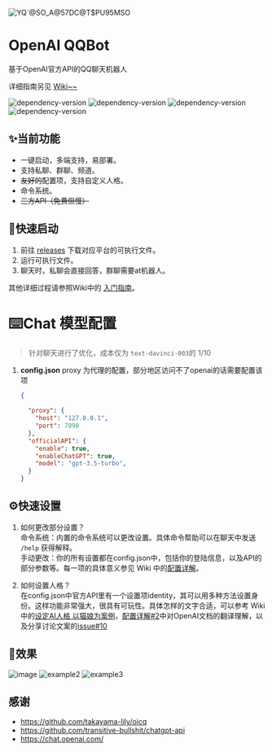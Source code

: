 ![YQ`@SO_A@57DC@T$PU95MSO](https://user-images.githubusercontent.com/59076088/208228558-797a6bca-c794-4173-8d0d-176f8e9d90d6.png)


# OpenAI QQBot

基于OpenAI官方API的QQ聊天机器人

详细指南另见 [Wiki~~](https://github.com/easydu2002/chat_gpt_oicq/wiki)


<img src="https://img.shields.io/github/repo-size/easydu2002/chat_gpt_oicq?color=green" alt="dependency-version" /> <img src="https://img.shields.io/github/package-json/dependency-version/easydu2002/chat_gpt_oicq/openai?color=black" alt="dependency-version" /> <img src="https://img.shields.io/github/package-json/dependency-version/easydu2002/chat_gpt_oicq/oicq" alt="dependency-version" /> <img src="https://img.shields.io/github/package-json/dependency-version/easydu2002/chat_gpt_oicq/chatgpt" alt="dependency-version" />



## ✨当前功能

- 一键启动，多端支持，易部署。
- 支持私聊、群聊、频道。
- ~~友好的~~配置项，支持自定义人格。
- 命令系统。
- ~~三方API（免费但慢）~~



## 🚀快速启动

1. 前往 [releases](https://github.com/easydu2002/chat_gpt_oicq/releases) 下载对应平台的可执行文件。
2. 运行可执行文件。
3. 聊天时，私聊会直接回答，群聊需要at机器人。

其他详细过程请参照Wiki中的 [入门指南](https://github.com/easydu2002/chat_gpt_oicq/wiki/%E5%85%A5%E9%97%A8%E6%8C%87%E5%8D%97)。



# ⌨️Chat 模型配置

> 针对聊天进行了优化，成本仅为 `text-davinci-003`的 1/10

1. **config.json**
   proxy 为代理的配置，部分地区访问不了openai的话需要配置该项

   ```json
   {
       
     "proxy": {
       "host": "127.0.0.1",
       "port": 7890
     },
     "officialAPI": {
       "enable": true,
       "enableChatGPT": true,
       "model": "gpt-3.5-turbo",
     }
   }
   ```

## ⚙快速设置

1. 如何更改部分设置？<br>
命令系统：内置的命令系统可以更改设置。具体命令帮助可以在聊天中发送 `/help` 获得解释。<br>
手动更改：你的所有设置都在config.json中，包括你的登陆信息，以及API的部分参数等。每一项的具体意义参见 Wiki 中的[配置详解](https://github.com/easydu2002/chat_gpt_oicq/wiki/%E9%85%8D%E7%BD%AE%E8%AF%A6%E8%A7%A3)。


2. 如何设置人格？<br>
在config.json中官方API里有一个设置项identity，其可以用多种方法设置身份。这样功能非常强大，很具有可玩性。具体怎样的文字合适，可以参考 Wiki 中的[设定AI人格 以猫娘为案例](https://github.com/easydu2002/chat_gpt_oicq/wiki/%E8%AE%BE%E5%AE%9AAI%E4%BA%BA%E6%A0%BC---%E4%BB%A5%E7%8C%AB%E5%A8%98%E4%B8%BA%E6%A1%88%E4%BE%8B%E3%80%90chatGPT%E7%8C%AB%E5%A8%98%E3%80%91)，[配置详解#2](https://github.com/easydu2002/chat_gpt_oicq/wiki/%E9%85%8D%E7%BD%AE%E8%AF%A6%E8%A7%A3#2-openai-%E6%A6%82%E8%BF%B0)中对OpenAI文档的翻译理解，以及分享讨论文案的[issue#10](https://github.com/easydu2002/chat_gpt_oicq/issues/10)


## 👀效果
![image](https://user-images.githubusercontent.com/59076088/206843285-9fdf53e6-a0c7-4432-89b4-75f56104affc.png)
![example2](https://user-images.githubusercontent.com/44737387/211142091-02118080-434d-4ab3-ba7f-e405e4243213.png)
![example3](https://user-images.githubusercontent.com/44737387/211142130-72d5e8b4-bd7e-42f6-aeda-f3666abcb8ec.jpg)

## 感谢

- https://github.com/takayama-lily/oicq
- https://github.com/transitive-bullshit/chatgpt-api
- https://chat.openai.com/
